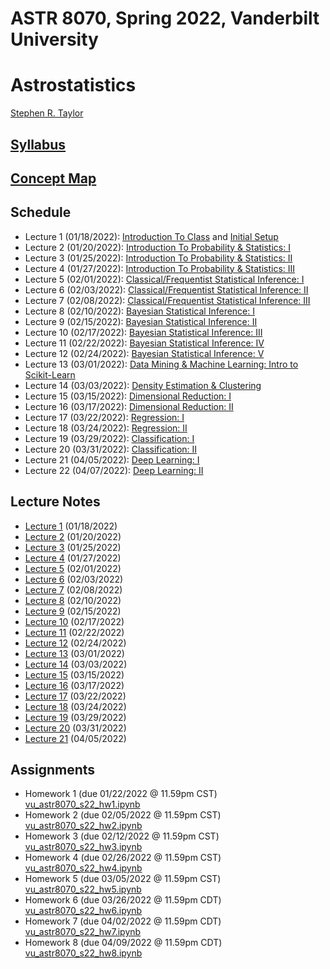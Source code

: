 # ASTR 8070, Spring 2022, Vanderbilt University
# Astrostatistics

[Stephen R. Taylor](https://my.vanderbilt.edu/stephentaylor/) 

## [Syllabus](ASTR8070_Syllabus_Spring2022.pdf)
## [Concept Map](ASTR8070__ConceptMap.pdf)

## Schedule

* Lecture 1 (01/18/2022): [Introduction To Class](lectures/Lecture_1a.ipynb) and [Initial Setup](lectures/Lecture_1b.ipynb)
* Lecture 2 (01/20/2022): [Introduction To Probability & Statistics: I](lectures/Lecture_2.ipynb)
* Lecture 3 (01/25/2022): [Introduction To Probability & Statistics: II](lectures/Lecture_3.ipynb)
* Lecture 4 (01/27/2022): [Introduction To Probability & Statistics: III](lectures/Lecture_4.ipynb)
* Lecture 5 (02/01/2022): [Classical/Frequentist Statistical Inference: I](lectures/Lecture_5.ipynb)
* Lecture 6 (02/03/2022): [Classical/Frequentist Statistical Inference: II](lectures/Lecture_6.ipynb)
* Lecture 7 (02/08/2022): [Classical/Frequentist Statistical Inference: III](lectures/Lecture_7.ipynb)
* Lecture 8 (02/10/2022): [Bayesian Statistical Inference: I](lectures/Lecture_8.ipynb)
* Lecture 9 (02/15/2022): [Bayesian Statistical Inference: II](lectures/Lecture_9.ipynb)
* Lecture 10 (02/17/2022): [Bayesian Statistical Inference: III](lectures/Lecture_10.ipynb)
* Lecture 11 (02/22/2022): [Bayesian Statistical Inference: IV](lectures/Lecture_11.ipynb)
* Lecture 12 (02/24/2022): [Bayesian Statistical Inference: V](lectures/Lecture_12.ipynb)
* Lecture 13 (03/01/2022): [Data Mining & Machine Learning: Intro to Scikit-Learn](lectures/Lecture_13.ipynb)
* Lecture 14 (03/03/2022): [Density Estimation & Clustering](lectures/Lecture_14.ipynb)
* Lecture 15 (03/15/2022): [Dimensional Reduction: I](lectures/Lecture_15.ipynb)
* Lecture 16 (03/17/2022): [Dimensional Reduction: II](lectures/Lecture_16.ipynb)
* Lecture 17 (03/22/2022): [Regression: I](lectures/Lecture_17.ipynb)
* Lecture 18 (03/24/2022): [Regression: II](lectures/Lecture_18.ipynb)
* Lecture 19 (03/29/2022): [Classification: I](lectures/Lecture_19.ipynb)
* Lecture 20 (03/31/2022): [Classification: II](lectures/Lecture_20.ipynb)
* Lecture 21 (04/05/2022): [Deep Learning: I](lectures/Lecture_21.ipynb)
* Lecture 22 (04/07/2022): [Deep Learning: II](lectures/Lecture_22.ipynb)

<!---




* Lecture 23 (04/22/2021): [Time Series Analysis: I](lectures/Lecture_23.ipynb)
* Lecture 24 (04/27/2021): [Time Series Analysis: II](lectures/Lecture_24.ipynb)
-->

## Lecture Notes

* [Lecture 1](lectures/notes/Lecture%201.pdf) (01/18/2022)
* [Lecture 2](lectures/notes/Lecture%202.pdf) (01/20/2022)
* [Lecture 3](lectures/notes/Lecture%203.pdf) (01/25/2022)
* [Lecture 4](lectures/notes/Lecture%204.pdf) (01/27/2022)
* [Lecture 5](lectures/notes/Lecture%205.pdf) (02/01/2022)
* [Lecture 6](lectures/notes/Lecture%206.pdf) (02/03/2022)
* [Lecture 7](lectures/notes/Lecture%207.pdf) (02/08/2022)
* [Lecture 8](lectures/notes/Lecture%208.pdf) (02/10/2022)
* [Lecture 9](lectures/notes/Lecture%209.pdf) (02/15/2022)
* [Lecture 10](lectures/notes/Lecture%2010.pdf) (02/17/2022)
* [Lecture 11](lectures/notes/Lecture%2011.pdf) (02/22/2022)
* [Lecture 12](lectures/notes/Lecture%2012.pdf) (02/24/2022)
* [Lecture 13](lectures/notes/Lecture%2013.pdf) (03/01/2022)
* [Lecture 14](lectures/notes/Lecture%2014.pdf) (03/03/2022)
* [Lecture 15](lectures/notes/Lecture%2015.pdf) (03/15/2022)
* [Lecture 16](lectures/notes/Lecture%2016.pdf) (03/17/2022)
* [Lecture 17](lectures/notes/Lecture%2017.pdf) (03/22/2022)
* [Lecture 18](lectures/notes/Lecture%2018.pdf) (03/24/2022)
* [Lecture 19](lectures/notes/Lecture%2019.pdf) (03/29/2022)
* [Lecture 20](lectures/notes/Lecture%2020.pdf) (03/31/2022)
* [Lecture 21](lectures/notes/Lecture%2021.pdf) (04/05/2022)

## Assignments

* Homework 1 (due 01/22/2022 @ 11.59pm CST) [vu_astr8070_s22_hw1.ipynb](coursework/homeworks/vu_astr8070_s22_hw1.ipynb)
* Homework 2 (due 02/05/2022 @ 11.59pm CST) [vu_astr8070_s22_hw2.ipynb](coursework/homeworks/vu_astr8070_s22_hw2.ipynb)
* Homework 3 (due 02/12/2022 @ 11.59pm CST) [vu_astr8070_s22_hw3.ipynb](coursework/homeworks/vu_astr8070_s22_hw3.ipynb)
* Homework 4 (due 02/26/2022 @ 11.59pm CST) [vu_astr8070_s22_hw4.ipynb](coursework/homeworks/vu_astr8070_s22_hw4.ipynb)
* Homework 5 (due 03/05/2022 @ 11.59pm CST) [vu_astr8070_s22_hw5.ipynb](coursework/homeworks/vu_astr8070_s22_hw5.ipynb)
* Homework 6 (due 03/26/2022 @ 11.59pm CDT) [vu_astr8070_s22_hw6.ipynb](coursework/homeworks/vu_astr8070_s22_hw6.ipynb)
* Homework 7 (due 04/02/2022 @ 11.59pm CDT) [vu_astr8070_s22_hw7.ipynb](coursework/homeworks/vu_astr8070_s22_hw7.ipynb)
* Homework 8 (due 04/09/2022 @ 11.59pm CDT) [vu_astr8070_s22_hw8.ipynb](coursework/homeworks/vu_astr8070_s22_hw8.ipynb)


<!---





* Homework 9 (due 04/24/2021 @ 11.59pm CDT) [vu_astr8070_s21_hw9.ipynb](coursework/homeworks/vu_astr8070_s21_hw9.ipynb)
-->
